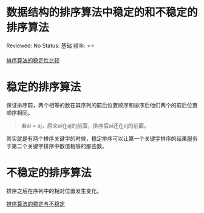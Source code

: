 # 数据结构的排序算法中稳定的和不稳定的排序算法

Reviewed: No
Status: 基础
频率: ⭐⭐

[排序算法的稳定性比较](./Untitled-4f2117fc-753d-4aab-9c3c-f35318916fca.csv)

# 稳定的排序算法

保证排序前，两个相等的数在其序列的前后位置顺序和排序后他们两个的前后位置顺序相同。

> 若ai = aj，原来ai在aj的前面，排序后ai还在aj的前面。

其实就是有两个排序关键字的时候，稳定排序可以让第一个关键字排序的结果服务于第二个关键字排序中数值相等的那些数。

# 不稳定的排序算法

排序之后在序列中的相对位置发生变化。

[排序算法的稳定与不稳定](https://blog.csdn.net/blockBTC/article/details/82726434)